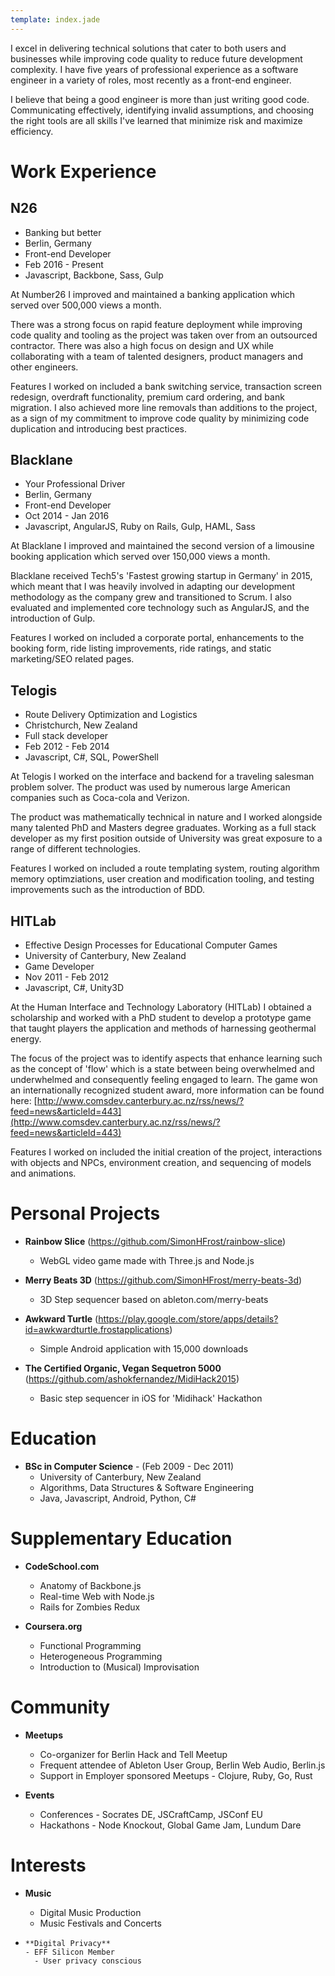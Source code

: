 ```yaml
---
template: index.jade
---
```


I excel in delivering technical solutions that cater to both users and businesses while improving code quality to reduce future development complexity. I have five years of professional experience as a software engineer in a variety of roles, most recently as a front-end engineer.

I believe that being a good engineer is more than just writing good code. Communicating effectively, identifying invalid assumptions, and choosing the right tools are all skills I've learned that minimize risk and maximize efficiency.

# Work Experience

## N26

* Banking but better
* Berlin, Germany
* Front-end Developer
* Feb 2016 - Present
* Javascript, Backbone, Sass, Gulp

At Number26 I improved and maintained a banking application which served over 500,000 views a month.

There was a strong focus on rapid feature deployment while improving code quality and tooling as the project was taken over from an outsourced contractor. There was also a high focus on design and UX while collaborating with a team of talented designers, product managers and other engineers.

Features I worked on included a bank switching service, transaction screen redesign, overdraft functionality, premium card ordering, and bank migration. I also achieved more line removals than additions to the project, as a sign of my commitment to improve code quality by minimizing code duplication and introducing best practices.

## Blacklane

* Your Professional Driver
* Berlin, Germany
* Front-end Developer
* Oct 2014 - Jan 2016
* Javascript, AngularJS, Ruby on Rails, Gulp, HAML, Sass

At Blacklane I improved and maintained the second version of a limousine booking application which served over 150,000 views a month.

Blacklane received Tech5's 'Fastest growing startup in Germany' in 2015, which meant that I was heavily involved in adapting our development methodology as the company grew and transitioned to Scrum. I also evaluated and implemented core technology such as AngularJS, and the introduction of Gulp.

Features I worked on included a corporate portal, enhancements to the booking form, ride listing improvements, ride ratings, and static marketing/SEO related pages.

## Telogis

* Route Delivery Optimization and Logistics
* Christchurch, New Zealand
* Full stack developer
* Feb 2012 - Feb 2014
* Javascript, C#, SQL, PowerShell

At Telogis I worked on the interface and backend for a traveling salesman problem solver. The product was used by numerous large American companies such as Coca-cola and Verizon.

The product was mathematically technical in nature and I worked alongside many talented PhD and Masters degree graduates. Working as a full stack developer as my first position outside of University was great exposure to a range of different technologies.

Features I worked on included a route templating system, routing algorithm memory optimziations, user creation and modification tooling, and testing improvements such as the introduction of BDD.

## HITLab

* Effective Design Processes for Educational Computer Games
* University of Canterbury, New Zealand
* Game Developer
* Nov 2011 - Feb 2012
* Javascript, C#, Unity3D

At the Human Interface and Technology Laboratory (HITLab) I obtained a scholarship and worked with a PhD student to develop a prototype game that taught players the application and methods of harnessing geothermal energy.

The focus of the project was to identify aspects that enhance learning such as the concept of 'flow' which is a state between being overwhelmed and underwhelmed and consequently feeling engaged to learn. The game won an internationally recognized student award, more information can be found here: [http://www.comsdev.canterbury.ac.nz/rss/news/?feed=news&articleId=443](http://www.comsdev.canterbury.ac.nz/rss/news/?feed=news&articleId=443)

Features I worked on included the initial creation of the project, interactions with objects and NPCs, environment creation, and sequencing of models and animations.

# Personal Projects

*   **Rainbow Slice** (https://github.com/SimonHFrost/rainbow-slice)
    - WebGL video game made with Three.js and Node.js

*   **Merry Beats 3D** (https://github.com/SimonHFrost/merry-beats-3d)
    - 3D Step sequencer based on ableton.com/merry-beats

*   **Awkward Turtle** (https://play.google.com/store/apps/details?id=awkwardturtle.frostapplications)
    - Simple Android application with 15,000 downloads

*   **The Certified Organic, Vegan Sequetron 5000** (https://github.com/ashokfernandez/MidiHack2015)
    - Basic step sequencer in iOS for 'Midihack' Hackathon


# Education

*   **BSc in Computer Science** - (Feb 2009 - Dec 2011)
    - University of Canterbury, New Zealand
    - Algorithms, Data Structures & Software Engineering
    - Java, Javascript, Android, Python, C#

# Supplementary Education

*   **CodeSchool.com**
    - Anatomy of Backbone.js
    - Real-time Web with Node.js
    - Rails for Zombies Redux

*   **Coursera.org**
    - Functional Programming
    - Heterogeneous Programming
    - Introduction to (Musical) Improvisation

# Community

* **Meetups**
	- Co-organizer for Berlin Hack and Tell Meetup
	- Frequent attendee of Ableton User Group, Berlin Web Audio, Berlin.js
	- Support in Employer sponsored Meetups - Clojure, Ruby, Go, Rust

* **Events**
	- Conferences - Socrates DE, JSCraftCamp, JSConf EU
	- Hackathons - Node Knockout, Global Game Jam, Lundum Dare

# Interests

*   **Music**
    - Digital Music Production
    - Music Festivals and Concerts

*	  **Digital Privacy**
	  - EFF Silicon Member
		- User privacy conscious
